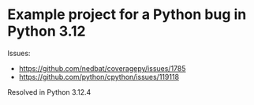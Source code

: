 # Example project for a Python bug in Python 3.12

Issues:
 - https://github.com/nedbat/coveragepy/issues/1785
 - https://github.com/python/cpython/issues/119118

Resolved in Python 3.12.4
